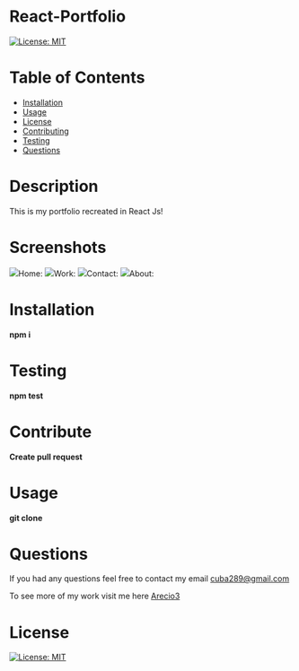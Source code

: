 # React-Portfolio
  [![License: MIT](https://img.shields.io/badge/License-MIT-yellow.svg)](https://opensource.org/licenses/MIT)
  
  # Table of Contents 
  * [Installation](#Installation) 
  * [Usage](#Usage) 
  * [License](#license)
  * [Contributing](#Contribute) 
  * [Testing](#Testing)
  * [Questions](#Questions)
  
  # Description 
This is my portfolio recreated in React Js!

  # Screenshots
  <img src='react-portfolio/src/images/home-screenshot.png'>Home:</img>
  <img src='react-portfolio/src/images/work-screenshot.png'>Work:</img>
  <img src='react-portfolio/src/images/contact-screenshot.png'>Contact:</img>
  <img src='react-portfolio/src/images/about-screenshot.png'>About:</img>

  # Installation
   **npm i**

  # Testing
  **npm test**

  # Contribute
  **Create pull request**

  # Usage
  **git clone**

  # Questions
  If you had any questions feel free to contact my email cuba289@gmail.com

  To see more of my work visit me here [Arecio3](https://github.com/Arecio3)


  # License
  [![License: MIT](https://img.shields.io/badge/License-MIT-yellow.svg)](https://opensource.org/licenses/MIT)

